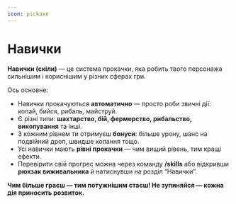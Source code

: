 ```yaml
---
icon: pickaxe
---
```


# Навички

**Навички (скіли)** — це система прокачки, яка робить твого персонажа сильнішим і кориснішим у різних сферах гри.

Ось основне:

* Навички прокачуються **автоматично** — просто роби звичні дії: копай, бийся, рибаль, майструй.
* Є різні типи: **шахтарство, бій, фермерство, рибальство, викопування** та інші.
* З кожним рівнем ти отримуєш **бонуси**: більше урону, шанс на подвійний дроп, швидше копання тощо.
* Усі навички мають **рівні прокачки** — чим вищий рівень, тим кращі ефекти.
* Перевірити свій прогрес можна через команду **/skills** або відкривши **рюкзак виживальника** й натиснувши на розділ “Навички”.

**Чим більше граєш — тим потужнішим стаєш! Не зупиняйся — кожна дія приносить розвиток.**
